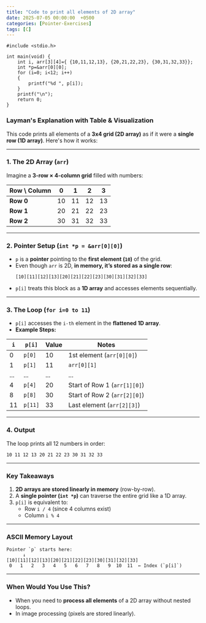 ```yaml
---
title: "Code to print all elements of 2D array"
date: 2025-07-05 00:00:00  +0500
categories: [Pointer-Exercises]
tags: [C]
---
```


```
#include <stdio.h>

int main(void) {
    int i, arr[3][4]={ {10,11,12,13}, {20,21,22,23}, {30,31,32,33}};
    int *p=&arr[0][0];
    for (i=0; i<12; i++)
    {
        printf("%d ", p[i]);
    }
    printf("\n");
    return 0;
}
```
### **Layman's Explanation with Table & Visualization**

This code prints all elements of a **3x4 grid (2D array)** as if it were a **single row (1D array)**. Here's how it works:

---

### **1. The 2D Array (`arr`)**
Imagine a **3-row × 4-column grid** filled with numbers:

| Row \ Column | 0 | 1  | 2  | 3  |
|--------------|---|----|----|----|
| **Row 0**    | 10| 11 | 12 | 13 |
| **Row 1**    | 20| 21 | 22 | 23 |
| **Row 2**    | 30| 31 | 32 | 33 |

---

### **2. Pointer Setup (`int *p = &arr[0][0]`)**
- `p` is a **pointer** pointing to the **first element (`10`)** of the grid.  
- Even though `arr` is 2D, **in memory, it’s stored as a single row**:  
  ```
  [10][11][12][13][20][21][22][23][30][31][32][33]
  ```
- `p[i]` treats this block as a **1D array** and accesses elements sequentially.

---

### **3. The Loop (`for i=0 to 11`)**
- `p[i]` accesses the `i-th` element in the **flattened 1D array**.  
- **Example Steps:**


| `i` | `p[i]` | Value | Notes                     |
|-----|--------|-------|---------------------------|
| 0   | `p[0]` | 10    | 1st element (`arr[0][0]`) |
| 1   | `p[1]` | 11    | `arr[0][1]`               |
| ... | ...    | ...   | ...                       |
| 4   | `p[4]` | 20    | Start of Row 1 (`arr[1][0]`) |
| 8   | `p[8]` | 30    | Start of Row 2 (`arr[2][0]`) |
| 11  | `p[11]`| 33    | Last element (`arr[2][3]`) |

---

### **4. Output**
The loop prints all 12 numbers in order:  
```
10 11 12 13 20 21 22 23 30 31 32 33
```

---

### **Key Takeaways**
1. **2D arrays are stored linearly in memory** (row-by-row).  
2. A **single pointer (`int *p`)** can traverse the entire grid like a 1D array.  
3. `p[i]` is equivalent to:  
   - Row `i / 4` (since 4 columns exist)  
   - Column `i % 4`  

---

### **ASCII Memory Layout**
```
Pointer `p` starts here:
      ↓
[10][11][12][13][20][21][22][23][30][31][32][33]
 0   1   2   3   4   5   6   7   8   9  10  11  ← Index (`p[i]`)
```

---

### **When Would You Use This?**
- When you need to **process all elements** of a 2D array without nested loops.  
- In image processing (pixels are stored linearly).  


